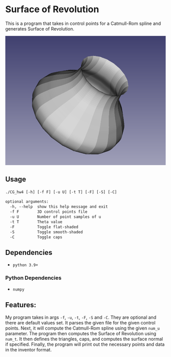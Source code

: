 # Surface of Revolution

This is a program that takes in control points for a Catmull-Rom spline and generates Surface of Revolution.

![](https://github.com/is386/SurfaceOfRevolution/blob/main/result.png?raw=true)

## Usage

`./CG_hw4 [-h] [-f F] [-u U] [-t T] [-F] [-S] [-C]`

```
optional arguments:
  -h, --help  show this help message and exit
  -f F        3D control points file
  -u U        Number of point samples of u
  -t T        Theta value
  -F          Toggle flat-shaded
  -S          Toggle smooth-shaded
  -C          Toggle caps
```

## Dependencies

- `python 3.9+`

### Python Dependencies

- `numpy`

## Features:

My program takes in args `-f`, `-u`, `-t`, `-F`, `-S` and `-C`. They are optional and there are default values set. It parses the given file for the given control points. Next, it will compute the Catmull-Rom spline using the given `num_u` parameter. The program then computes the Surface of Revolution using `num_t`. It then defines the triangles, caps, and computes the surface normal if specified. Finally, the program will print out the necessary points and data in the inventor format.
